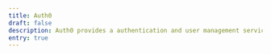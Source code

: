 ```yaml
---
title: Auth0
draft: false
description: Auth0 provides a authentication and user management service so you don't have to implement your own
entry: true
---
```

